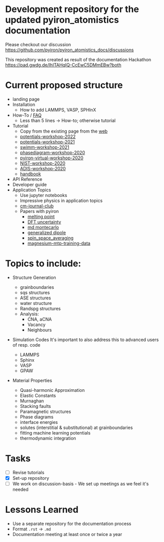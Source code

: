 # Development repository for the updated pyiron_atomistics documentation
Please checkout our discussion https://github.com/pyiron/pyiron_atomistics_docs/discussions 

This repository was created as result of the documentation Hackathon https://pad.gwdg.de/lhITAHqIQ-CcEwC5DMmEBw?both

# Current proposed structure
- landing page
- Installation
    - How to add LAMMPS, VASP, SPHInX
- How-To / [FAQ](https://pyiron.readthedocs.io/en/latest/source/faq.html)
    - Less than 5 lines -> How-to; otherwise tutorial
- Tutorial
    - Copy from the existing page from the [web](https://pyiron.readthedocs.io/en/latest/source/examples.html) 
    - [potentials-workshop-2022](http://pyiron.org/potentials-workshop-2022/intro.html) 
    - [potentials-workshop-2021](https://github.com/pyiron/potentials-workshop-2021)
    - [swimm-workshop-2021](https://github.com/pyiron/swimm-workshop-2021)
    - [phasediagram-workshop-2020](https://pyiron.org/phasediagram-workshop-2020/Introduction.html)
    - [pyiron-virtual-workshop-2020](https://pyiron.org/pyiron-virtual-workshop-2020/README.html)
    - [NIST-workshop-2020](https://github.com/pyiron/NIST-workshop-2020)
    - [ADIS-workshop-2020](https://github.com/pyiron/ADIS-workshop-2020)
    - [handbook](https://github.com/eisenforschung/pyiron-meeting-mpie/tree/master/handbook)
- API Reference
- Developer guide
- Application Topics
    - Use jupyter notebooks
    - Impressive physics in application topics
    - [cm-journal-club](https://github.com/eisenforschung/cm-journal-club)
    - Papers with pyiron
        - [melting point](https://github.com/pyiron/pyiron_meltingpoint)
        - [DFT uncertainty](https://github.com/pyiron/pyiron-dft-uncertainty)
        - [md montecarlo](https://github.com/pyiron/pyiron_md_montecarlo)
        - [generalized dipole](https://github.com/pyiron/pyiron_generalized_dipole)
        - [spin_space_averaging](https://github.com/pyiron/spin_space_averaging)
        - [magnesium-mtp-training-data](https://github.com/eisenforschung/magnesium-mtp-training-data)

# Topics to include:

- Structure Generation 
    - grainboundaries 
    - sqs structures
    - ASE structures
    - water structure 
    - Randspg structures 
    - Analysis:
        - CNA, aCNA
        - Vacancy
        - Neighbours

- Simulation Codes
    It's important to also address this to advanced users of resp. code
    - LAMMPS 
    - Sphinx 
    - VASP 
    - GPAW 

- Material Properties 
    - Quasi-harmonic Approximation 
    - Elastic Constants 
    - Murnaghan 
    - Stacking faults 
    - Paramagnetic structures 
    - Phase diagrams 
    - interface energies 
    - solutes (interstitial & substitutional) at grainboundaries 
    - fitting machine learning potentials 
    - thermodynamic integration 

# Tasks
* [ ] Revise tutorials
* [x] Set-up repository
* [ ] We work on discussion-basis - We set up meetings as we feel it's needed

# Lessons Learned
- Use a separate repository for the documentation process
- Format `.rst` -> `.md`
- Documentation meeting at least once or twice a year
